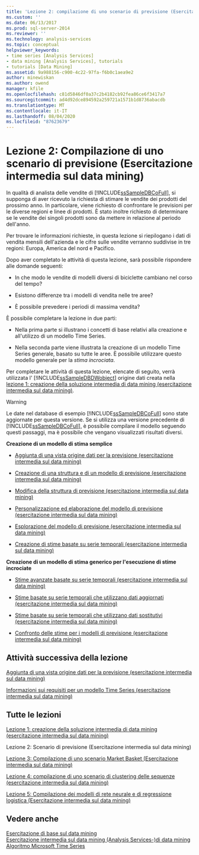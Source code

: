 ```yaml
---
title: 'Lezione 2: compilazione di uno scenario di previsione (Esercitazione intermedia sul data mining) | Microsoft Docs'
ms.custom: ''
ms.date: 06/13/2017
ms.prod: sql-server-2014
ms.reviewer: ''
ms.technology: analysis-services
ms.topic: conceptual
helpviewer_keywords:
- time series [Analysis Services]
- data mining [Analysis Services], tutorials
- tutorials [Data Mining]
ms.assetid: 9a988156-c900-4c22-97fa-f6b0c1aea9e2
author: minewiskan
ms.author: owend
manager: kfile
ms.openlocfilehash: c81d5846df0a37c2b4182cb92fea86ce6f3417a7
ms.sourcegitcommit: ad4d92dce894592a259721a1571b1d8736abacdb
ms.translationtype: MT
ms.contentlocale: it-IT
ms.lasthandoff: 08/04/2020
ms.locfileid: "87623679"
---
```

# <a name="lesson-2-building-a-forecasting-scenario-intermediate-data-mining-tutorial"></a>Lezione 2: Compilazione di uno scenario di previsione (Esercitazione intermedia sul data mining)
  In qualità di analista delle vendite di [!INCLUDE[ssSampleDBCoFull](../includes/sssampledbcofull-md.md)], si supponga di aver ricevuto la richiesta di stimare le vendite dei prodotti del prossimo anno. In particolare, viene richiesto di confrontare le previsioni per le diverse regioni e linee di prodotti. È stato inoltre richiesto di determinare se le vendite dei singoli prodotti sono da mettere in relazione al periodo dell'anno.  
  
 Per trovare le informazioni richieste, in questa lezione si riepilogano i dati di vendita mensili dell'azienda e le cifre sulle vendite verranno suddivise in tre regioni: Europa, America del nord e Pacifico.  
  
 Dopo aver completato le attività di questa lezione, sarà possibile rispondere alle domande seguenti:  
  
-   In che modo le vendite di modelli diversi di biciclette cambiano nel corso del tempo?  
  
-   Esistono differenze tra i modelli di vendita nelle tre aree?  
  
-   È possibile prevedere i periodi di massima vendita?  
  
 È possibile completare la lezione in due parti:  
  
-   Nella prima parte si illustrano i concetti di base relativi alla creazione e all'utilizzo di un modello Time Series.  
  
-   Nella seconda parte viene illustrata la creazione di un modello Time Series generale, basato su tutte le aree. È possibile utilizzare questo modello generale per la *stima incrociata*.  
  
 Per completare le attività di questa lezione, elencate di seguito, verrà utilizzata l' [!INCLUDE[ssSampleDBDWobject](../includes/sssampledbdwobject-md.md)] origine dati creata nella [lezione 1: creazione della soluzione intermedia di data mining &#40;esercitazione intermedia sul data mining&#41;](../../2014/tutorials/lesson-1-create-solution-intermediate-data-mining-tutorial.md).  
  
> [!WARNING]  
>  Le date nel database di esempio [!INCLUDE[ssSampleDBCoFull](../includes/sssampledbcofull-md.md)] sono state aggiornate per questa versione. Se si utilizza una versione precedente di [!INCLUDE[ssSampleDBCoFull](../includes/sssampledbcofull-md.md)], è possibile compilare il modello seguendo questi passaggi, ma è possibile che vengano visualizzati risultati diversi.  
  
 **Creazione di un modello di stima semplice**  
  
-   [Aggiunta di una vista origine dati per la previsione &#40;esercitazione intermedia sul data mining&#41;](../../2014/tutorials/adding-a-data-source-view-for-forecasting-intermediate-data-mining-tutorial.md)  
  
-   [Creazione di una struttura e di un modello di previsione &#40;esercitazione intermedia sul data mining&#41;](../../2014/tutorials/creating-a-forecasting-structure-and-model-intermediate-data-mining-tutorial.md)  
  
-   [Modifica della struttura di previsione &#40;esercitazione intermedia sul data mining&#41;](../../2014/tutorials/modifying-the-forecasting-structure-intermediate-data-mining-tutorial.md)  
  
-   [Personalizzazione ed elaborazione del modello di previsione &#40;esercitazione intermedia sul data mining&#41;](../../2014/tutorials/customize-process-forecasting-model-intermediate-data-mining-tutorial.md)  
  
-   [Esplorazione del modello di previsione &#40;esercitazione intermedia sul data mining&#41;](../../2014/tutorials/exploring-the-forecasting-model-intermediate-data-mining-tutorial.md)  
  
-   [Creazione di stime basate su serie temporali &#40;esercitazione intermedia sul data mining&#41;](../../2014/tutorials/creating-time-series-predictions-intermediate-data-mining-tutorial.md)  
  
 **Creazione di un modello di stima generico per l'esecuzione di stime incrociate**  
  
-   [Stime avanzate basate su serie temporali &#40;esercitazione intermedia sul data mining&#41;](../../2014/tutorials/advanced-time-series-predictions-intermediate-data-mining-tutorial.md)  
  
-   [Stime basate su serie temporali che utilizzano dati aggiornati &#40;esercitazione intermedia sul data mining&#41;](../../2014/tutorials/time-series-predictions-using-updated-data-intermediate-data-mining-tutorial.md)  
  
-   [Stime basate su serie temporali che utilizzano dati sostitutivi &#40;esercitazione intermedia sul data mining&#41;](../../2014/tutorials/time-series-predictions-replacement-data-intermediate-data-mining.md)  
  
-   [Confronto delle stime per i modelli di previsione &#40;esercitazione intermedia sul data mining&#41;](../../2014/tutorials/comparing-predictions-for-forecasting-models-intermediate-data-mining-tutorial.md)  
  
## <a name="next-task-in-lesson"></a>Attività successiva della lezione  
 [Aggiunta di una vista origine dati per la previsione &#40;esercitazione intermedia sul data mining&#41;](../../2014/tutorials/adding-a-data-source-view-for-forecasting-intermediate-data-mining-tutorial.md)  
  
 [Informazioni sui requisiti per un modello Time Series &#40;esercitazione intermedia sul data mining&#41;](../../2014/tutorials/time-series-model-requirements-intermediate-data-mining-tutorial.md)  
  
## <a name="all-lessons"></a>Tutte le lezioni  
 [Lezione 1: creazione della soluzione intermedia di data mining &#40;esercitazione intermedia sul data mining&#41;](../../2014/tutorials/lesson-1-create-solution-intermediate-data-mining-tutorial.md)  
  
 Lezione 2: Scenario di previsione (Esercitazione intermedia sul data mining)  
  
 [Lezione 3: Compilazione di uno scenario Market Basket &#40;Esercitazione intermedia sul data mining&#41;](../../2014/tutorials/lesson-3-building-a-market-basket-scenario-intermediate-data-mining-tutorial.md)  
  
 [Lezione 4: compilazione di uno scenario di clustering delle sequenze &#40;esercitazione intermedia sul data mining&#41;](../../2014/tutorials/lesson-4-build-sequence-clustering-scenario-intermediate-data-mining.md)  
  
 [Lezione 5: Compilazione dei modelli di rete neurale e di regressione logistica &#40;Esercitazione intermedia sul data mining&#41;](../../2014/tutorials/lesson-5-build-models-intermediate-data-mining-tutorial.md)  
  
## <a name="see-also"></a>Vedere anche  
 [Esercitazione di base sul data mining](../../2014/tutorials/basic-data-mining-tutorial.md)   
 [Esercitazione intermedia sul data mining &#40;Analysis Services-&#41;di data mining](../../2014/tutorials/intermediate-data-mining-tutorial-analysis-services-data-mining.md)   
 [Algoritmo Microsoft Time Series](../../2014/analysis-services/data-mining/microsoft-time-series-algorithm.md)  
  
  

